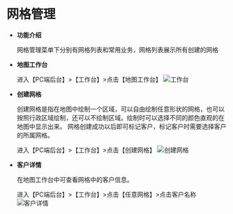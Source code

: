 # 网格管理
- **功能介绍**

  网格管理菜单下分别有网格列表和常用业务，网格列表展示所有创建的网格
  

- **地图工作台**


  进入【PC端后台】>【工作台】>点击【地图工作台】
![工作台](https://qxstaticresource.oss-cn-beijing.aliyuncs.com/scrm_md_pic/gongzuotai.png)
  

- **创建网格**

  创建网格是指在地图中绘制一个区域，可以自由绘制任意形状的网格，也可以按照行政区域绘制，还可以不绘制区域。绘制时可以选择不同的颜色直观的在地图中显示出来。
网格创建成功以后即可标记客户，标记客户时需要选择客户的所属网格。

  进入【PC端后台】>【工作台】>点击【创建网格】
![创建网格](https://qxstaticresource.oss-cn-beijing.aliyuncs.com/scrm_md_pic/chuangjianwangge2.gif)

- **客户详情**

  在地图工作台中可查看网格中的客户信息。

  进入【PC端后台】>【工作台】>点击【任意网格】>点击客户名称
  ![客户详情](https://qxstaticresource.oss-cn-beijing.aliyuncs.com/scrm_md_pic/chakankehu.gif)


